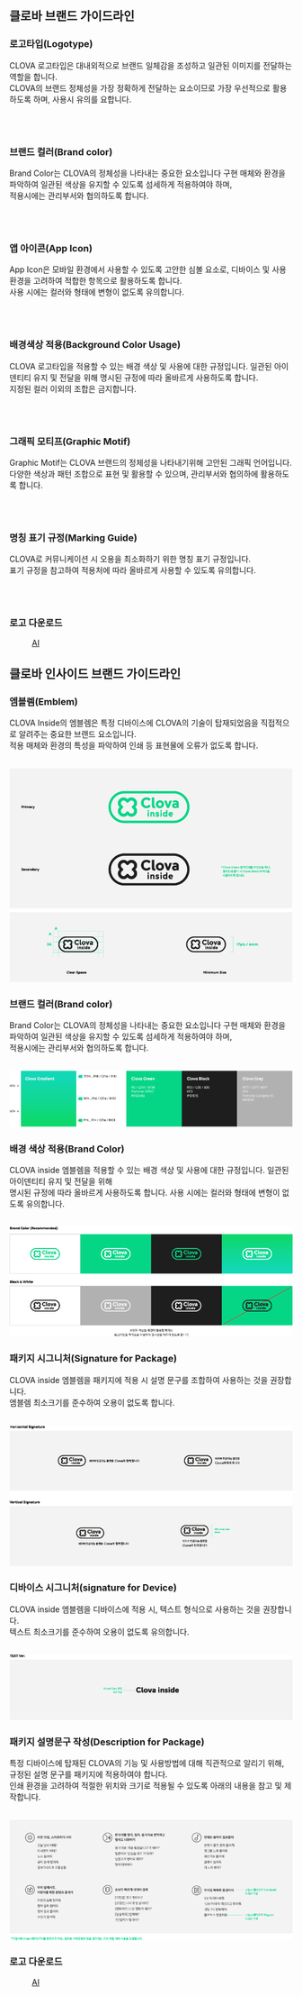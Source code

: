 <html lang="ko">
<head>
    <title>NAVER Developers - CLOVA BI 가이드</title>
</head>
<body>
<div class="con">
    <div id="tutorial1">
        <h2>클로바 브랜드 가이드라인</h2>
        <h3 class="h_sub">로고타입(Logotype)</h3>
        <p class="p_desc">CLOVA 로고타입은 대내외적으로 브랜드 일체감을 조성하고 일관된 이미지를 전달하는 역할을 합니다.<br>CLOVA의 브랜드 정체성을 가장 정확하게 전달하는 요소이므로 가장 우선적으로 활용하도록 하며, 사용시 유의를 요합니다.</p>
        <br>
        <div class="img_area">
            <img alt="" src="./images/BI/dlogotype.png">
        </div>
        <h3 class="h_sub">브랜드 컬러(Brand color)</h3>
        <p class="p_desc">Brand Color는 CLOVA의 정체성을 나타내는 중요한 요소입니다 구현 매체와 환경을 파악하여 일관된 색상을 유지할 수 있도록 섬세하게 적용하여야 하며,<br>적용시에는 관리부서와 협의하도록 합니다.</p>
        <br>
        <div class="img_area">
            <img alt="" src="./images/BI/dbrand_color.png">
        </div>
        <h3 class="h_sub">앱 아이콘(App Icon)</h3>
        <p class="p_desc">App Icon은 모바일 환경에서 사용할 수 있도록 고안한 심볼 요소로, 디바이스 및 사용 환경을 고려하여 적합한 항목으로 활용하도록 합니다.<br>사용 시에는 컬러와 형태에 변형이 없도록 유의합니다.</p>
        <br>
        <div class="img_area">
            <img alt="" src="./images/BI/dapp_icon.png">
        </div>
        <h3 class="h_sub">배경색상 적용(Background Color Usage)</h3>
        <p class="p_desc">CLOVA 로고타입을 적용할 수 있는 배경 색상 및 사용에 대한 규정입니다. 일관된 아이덴티티 유지 및 전달을 위해 명시된 규정에 따라 올바르게 사용하도록 합니다.<br>지정된 컬러 이외의 조합은 금지합니다.</p>
        <br>
        <div class="img_area">
            <img alt="" src="./images/BI/dbackground.png">
        </div>
        <h3 class="h_sub">그래픽 모티프(Graphic Motif)</h3>
        <p class="p_desc">Graphic Motif는 CLOVA 브랜드의 정체성을 나타내기위해 고안된 그래픽 언어입니다.<br>다양한 색상과 패턴 조합으로 표현 및 활용할 수 있으며, 관리부서와 협의하에 활용하도록 합니다.</p>
        <br>
        <div class="img_area">
            <img alt="" src="./images/BI/dmotif.png">
        </div>
        <h3 class="h_sub">명칭 표기 규정(Marking Guide)</h3>
        <p class="p_desc">CLOVA로 커뮤니케이션 시 오용을 최소화하기 위한 명칭 표기 규정입니다.<br>표기 규정을 참고하여 적용처에 따라 올바르게 사용할 수 있도록 유의합니다.</p>
        <br>
        <div class="img_area">
            <img alt="" src="./images/BI/dmarking.png">
        </div>
        <h3 class="h_sub">로고 다운로드</h3>
        <div class="bi_dl_list">
            <dl class="poweredby">
                <dd>
                    <a class="btn_n" href="./downloads/Clova_Brand_Guidelines_Summary_170912_outline.ai"><i class="xi-download"></i>AI</a>
                </dd>
            </dl>
        </div>
    </div>
    <div id="tutorial2">
        <h2>클로바 인사이드 브랜드 가이드라인</h2>
        <h3 class="h_sub">엠블렘(Emblem)</h3>
        <p class="p_desc">CLOVA Inside의 엠블렘은 특정 디바이스에 CLOVA의 기술이 탑재되었음을 직접적으로 알려주는 중요한 브랜드 요소입니다.<br>적용 매체와 환경의 특성을 파악하여 인쇄 등 표현물에 오류가 없도록 합니다.</p>
        <br>
        <div class="img_area">
            <img alt="" src="./images/Clovainside/emblem.png">
        </div>
        <h3 class="h_sub">브랜드 컬러(Brand color)</h3>
        <p class="p_desc">Brand Color는 CLOVA의 정체성을 나타내는 중요한 요소입니다 구현 매체와 환경을 파악하여 일관된 색상을 유지할 수 있도록 섬세하게 적용하여야 하며,<br>적용시에는 관리부서와 협의하도록 합니다.</p>
        <br>
        <div class="img_area">
            <img alt="" src="./images/Clovainside/brand_color.png">
        </div>
        <h3 class="h_sub">배경 색상 적용(Brand Color)</h3>
        <p class="p_desc">CLOVA inside 엠블렘을 적용할 수 있는 배경 색상 및 사용에 대한 규정입니다. 일관된 아이덴티티 유지 및 전달을 위해<br>명시된 규정에 따라 올바르게 사용하도록 합니다. 사용 시에는 컬러와 형태에 변형이 없도록 유의합니다.</p>
        <br>
        <div class="img_area">
            <img alt="" src="./images/Clovainside/background.png">
        </div>
        <h3 class="h_sub">패키지 시그니처(Signature for Package)</h3>
        <p class="p_desc">CLOVA inside 엠블렘을 패키지에 적용 시 설명 문구를 조합하여 사용하는 것을 권장합니다.<br>엠블렘 최소크기를 준수하여 오용이 없도록 합니다.</p>
        <br>
        <div class="img_area">
            <img alt="" src="./images/Clovainside/signature_package.png">
        </div>
        <h3 class="h_sub">디바이스 시그니처(signature for Device)</h3>
        <p class="p_desc">CLOVA inside 엠블렘을 디바이스에 적용 시, 텍스트 형식으로 사용하는 것을 권장합니다.<br>텍스트 최소크기를 준수하여 오용이 없도록 유의합니다.</p>
        <br>
        <div class="img_area">
            <img alt="" src="./images/Clovainside/signature_device.png">
        </div>
        <h3 class="h_sub">패키지 설명문구 작성(Description for Package)</h3>
        <p class="p_desc">특정 디바이스에 탑재된 CLOVA의 기능 및 사용방법에 대해 직관적으로 알리기 위해, 규정된 설명 문구를 패키지에 적용하여야 합니다.<br>인쇄 환경을 고려하여 적절한 위치와 크기로 적용될 수 있도록 아래의 내용을 참고 및 제작합니다.</p>
        <br>
        <div class="img_area">
            <img alt="" src="./images/Clovainside/package_desc.png">
        </div>
        <h3 class="h_sub">로고 다운로드</h3>
        <div class="bi_dl_list">
            <dl class="poweredby">
                <dd>
                    <a class="btn_n" href="./downloads/Clova_inside_Brand_Guidelines_Summary_170912_outline.ai"><i class="xi-download"></i>AI</a>
                </dd>
            </dl>
        </div>
    </div>
    </div>
</div>
</body>
</html>
